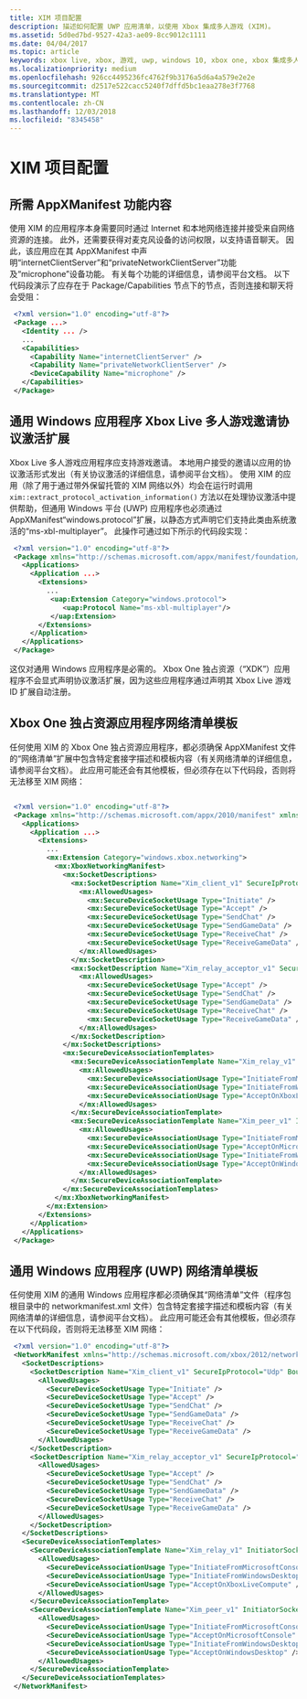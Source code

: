 ```yaml
---
title: XIM 项目配置
description: 描述如何配置 UWP 应用清单，以使用 Xbox 集成多人游戏 (XIM)。
ms.assetid: 5d0ed7bd-9527-42a3-ae09-8cc9012c1111
ms.date: 04/04/2017
ms.topic: article
keywords: xbox live, xbox, 游戏, uwp, windows 10, xbox one, xbox 集成多人游戏, 清单
ms.localizationpriority: medium
ms.openlocfilehash: 926cc4495236fc4762f9b3176a5d6a4a579e2e2e
ms.sourcegitcommit: d2517e522cacc5240f7dffd5bc1eaa278e3f7768
ms.translationtype: MT
ms.contentlocale: zh-CN
ms.lasthandoff: 12/03/2018
ms.locfileid: "8345458"
---
```

# <a name="xim-project-configuration"></a>XIM 项目配置

## <a name="required-appxmanifest-capability-content"></a>所需 AppXManifest 功能内容

使用 XIM 的应用程序本身需要同时通过 Internet 和本地网络连接并接受来自网络资源的连接。 此外，还需要获得对麦克风设备的访问权限，以支持语音聊天。 因此，该应用应在其 AppXManifest 中声明“internetClientServer”和“privateNetworkClientServer”功能及“microphone”设备功能。 有关每个功能的详细信息，请参阅平台文档。 以下代码段演示了应存在于 Package/Capabilities 节点下的节点，否则连接和聊天将会受阻：

```xml
 <?xml version="1.0" encoding="utf-8"?>
 <Package ...>
   <Identity ... />
   ...
   <Capabilities>
     <Capability Name="internetClientServer" />
     <Capability Name="privateNetworkClientServer" />
     <DeviceCapability Name="microphone" />
   </Capabilities>
 </Package>
```

## <a name="universal-windows-application-xbox-live-multiplayer-invite-protocol-activation-extension"></a>通用 Windows 应用程序 Xbox Live 多人游戏邀请协议激活扩展

Xbox Live 多人游戏应用程序应支持游戏邀请。 本地用户接受的邀请以应用的协议激活形式发出（有关协议激活的详细信息，请参阅平台文档）。 使用 XIM 的应用（除了用于通过带外保留托管的 XIM 网络以外）均会在运行时调用 `xim::extract_protocol_activation_information()` 方法以在处理协议激活中提供帮助，但通用 Windows 平台 (UWP) 应用程序也必须通过 AppXManifest“windows.protocol”扩展，以静态方式声明它们支持此类由系统激活的“ms-xbl-multiplayer”。 此操作可通过如下所示的代码段实现：

```xml
 <?xml version="1.0" encoding="utf-8"?>
 <Package xmlns="http://schemas.microsoft.com/appx/manifest/foundation/windows10" xmlns:uap="http://schemas.microsoft.com/appx/manifest/uap/windows10" IgnorableNamespaces="uap">
   <Applications>
     <Application ...>
       <Extensions>
         ...
          <uap:Extension Category="windows.protocol">
             <uap:Protocol Name="ms-xbl-multiplayer"/>
          </uap:Extension>
       </Extensions>
     </Application>
   </Applications>
 </Package>
```

这仅对通用 Windows 应用程序是必需的。 Xbox One 独占资源（“XDK”）应用程序不会显式声明协议激活扩展，因为这些应用程序通过声明其 Xbox Live 游戏 ID 扩展自动注册。

## <a name="xbox-one-exclusive-resource-application-network-manifest-templates"></a>Xbox One 独占资源应用程序网络清单模板

任何使用 XIM 的 Xbox One 独占资源应用程序，都必须确保 AppXManifest 文件的“网络清单”扩展中包含特定套接字描述和模板内容（有关网络清单的详细信息，请参阅平台文档）。 此应用可能还会有其他模板，但必须存在以下代码段，否则将无法移至 XIM 网络：

```xml

 <?xml version="1.0" encoding="utf-8"?>
 <Package xmlns="http://schemas.microsoft.com/appx/2010/manifest" xmlns:mx="http://schemas.microsoft.com/appx/2013/xbox/manifest" IgnorableNamespaces="mx">
   <Applications>
     <Application ...>
       <Extensions>
         ...
         <mx:Extension Category="windows.xbox.networking">
           <mx:XboxNetworkingManifest>
             <mx:SocketDescriptions>
               <mx:SocketDescription Name="Xim_client_v1" SecureIpProtocol="Udp" BoundPort="17181-17183">
                 <mx:AllowedUsages>
                   <mx:SecureDeviceSocketUsage Type="Initiate" />
                   <mx:SecureDeviceSocketUsage Type="Accept" />
                   <mx:SecureDeviceSocketUsage Type="SendChat" />
                   <mx:SecureDeviceSocketUsage Type="SendGameData" />
                   <mx:SecureDeviceSocketUsage Type="ReceiveChat" />
                   <mx:SecureDeviceSocketUsage Type="ReceiveGameData" />
                 </mx:AllowedUsages>
               </mx:SocketDescription>
               <mx:SocketDescription Name="Xim_relay_acceptor_v1" SecureIpProtocol="Udp" BoundPort="17191-17390">
                 <mx:AllowedUsages>
                   <mx:SecureDeviceSocketUsage Type="Accept" />
                   <mx:SecureDeviceSocketUsage Type="SendChat" />
                   <mx:SecureDeviceSocketUsage Type="SendGameData" />
                   <mx:SecureDeviceSocketUsage Type="ReceiveChat" />
                   <mx:SecureDeviceSocketUsage Type="ReceiveGameData" />
                 </mx:AllowedUsages>
               </mx:SocketDescription>
             </mx:SocketDescriptions>
             <mx:SecureDeviceAssociationTemplates>
               <mx:SecureDeviceAssociationTemplate Name="Xim_relay_v1" InitiatorSocketDescription="Xim_client_v1" AcceptorSocketDescription="Xim_relay_acceptor_v1" MultiplayerSessionRequirement="Required">
                 <mx:AllowedUsages>
                   <mx:SecureDeviceAssociationUsage Type="InitiateFromMicrosoftConsole" />
                   <mx:SecureDeviceAssociationUsage Type="InitiateFromWindowsDesktop" />
                   <mx:SecureDeviceAssociationUsage Type="AcceptOnXboxLiveCompute" />
                 </mx:AllowedUsages>
               </mx:SecureDeviceAssociationTemplate>
               <mx:SecureDeviceAssociationTemplate Name="Xim_peer_v1" InitiatorSocketDescription="Xim_client_v1" AcceptorSocketDescription="Xim_client_v1" MultiplayerSessionRequirement="Required">
                 <mx:AllowedUsages>
                   <mx:SecureDeviceAssociationUsage Type="InitiateFromMicrosoftConsole" />
                   <mx:SecureDeviceAssociationUsage Type="AcceptOnMicrosoftConsole" />
                   <mx:SecureDeviceAssociationUsage Type="InitiateFromWindowsDesktop" />
                   <mx:SecureDeviceAssociationUsage Type="AcceptOnWindowsDesktop" />
                 </mx:AllowedUsages>
               </mx:SecureDeviceAssociationTemplate>
             </mx:SecureDeviceAssociationTemplates>
           </mx:XboxNetworkingManifest>
         </mx:Extension>
       </Extensions>
     </Application>
   </Applications>
 </Package>
```

## <a name="universal-windows-application-uwp-network-manifest-templates"></a>通用 Windows 应用程序 (UWP) 网络清单模板

任何使用 XIM 的通用 Windows 应用程序都必须确保其“网络清单”文件（程序包根目录中的 networkmanifest.xml 文件）包含特定套接字描述和模板内容（有关网络清单的详细信息，请参阅平台文档）。 此应用可能还会有其他模板，但必须存在以下代码段，否则将无法移至 XIM 网络：

```xml
 <?xml version="1.0" encoding="utf-8"?>
 <NetworkManifest xmlns="http://schemas.microsoft.com/xbox/2012/networkmanifest">
   <SocketDescriptions>
     <SocketDescription Name="Xim_client_v1" SecureIpProtocol="Udp" BoundPort="17181-17183">
       <AllowedUsages>
         <SecureDeviceSocketUsage Type="Initiate" />
         <SecureDeviceSocketUsage Type="Accept" />
         <SecureDeviceSocketUsage Type="SendChat" />
         <SecureDeviceSocketUsage Type="SendGameData" />
         <SecureDeviceSocketUsage Type="ReceiveChat" />
         <SecureDeviceSocketUsage Type="ReceiveGameData" />
       </AllowedUsages>
     </SocketDescription>
     <SocketDescription Name="Xim_relay_acceptor_v1" SecureIpProtocol="Udp" BoundPort="17191-17390">
       <AllowedUsages>
         <SecureDeviceSocketUsage Type="Accept" />
         <SecureDeviceSocketUsage Type="SendChat" />
         <SecureDeviceSocketUsage Type="SendGameData" />
         <SecureDeviceSocketUsage Type="ReceiveChat" />
         <SecureDeviceSocketUsage Type="ReceiveGameData" />
       </AllowedUsages>
     </SocketDescription>
   </SocketDescriptions>
   <SecureDeviceAssociationTemplates>
     <SecureDeviceAssociationTemplate Name="Xim_relay_v1" InitiatorSocketDescription="Xim_client_v1" AcceptorSocketDescription="Xim_relay_acceptor_v1" MultiplayerSessionRequirement="Required">
       <AllowedUsages>
         <SecureDeviceAssociationUsage Type="InitiateFromMicrosoftConsole" />
         <SecureDeviceAssociationUsage Type="InitiateFromWindowsDesktop" />
         <SecureDeviceAssociationUsage Type="AcceptOnXboxLiveCompute" />
       </AllowedUsages>
     </SecureDeviceAssociationTemplate>
     <SecureDeviceAssociationTemplate Name="Xim_peer_v1" InitiatorSocketDescription="Xim_client_v1" AcceptorSocketDescription="Xim_client_v1" MultiplayerSessionRequirement="Required">
       <AllowedUsages>
         <SecureDeviceAssociationUsage Type="InitiateFromMicrosoftConsole" />
         <SecureDeviceAssociationUsage Type="AcceptOnMicrosoftConsole" />
         <SecureDeviceAssociationUsage Type="InitiateFromWindowsDesktop" />
         <SecureDeviceAssociationUsage Type="AcceptOnWindowsDesktop" />
       </AllowedUsages>
     </SecureDeviceAssociationTemplate>
   </SecureDeviceAssociationTemplates>
 </NetworkManifest>
```
